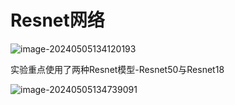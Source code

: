# Resnet网络

![image-20240505134120193](C:\Users\ZHY\AppData\Roaming\Typora\typora-user-images\image-20240505134120193.png)

实验重点使用了两种Resnet模型-Resnet50与Resnet18

![image-20240505134739091](C:\Users\ZHY\AppData\Roaming\Typora\typora-user-images\image-20240505134739091.png)